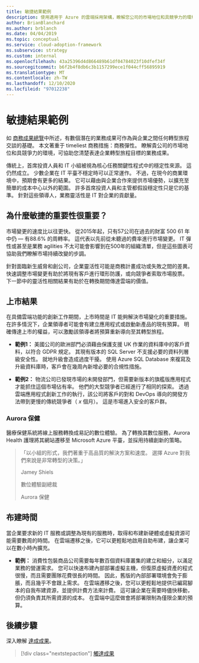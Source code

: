 ```yaml
---
title: 敏捷結果範例
description: 使用適用于 Azure 的雲端採用架構，瞭解您公司的市場地位和具競爭力的環境。
author: BrianBlanchard
ms.author: brblanch
ms.date: 04/04/2019
ms.topic: conceptual
ms.service: cloud-adoption-framework
ms.subservice: strategy
ms.custom: internal
ms.openlocfilehash: 43a25396d4d866489b61df04784023f10dfef34f
ms.sourcegitcommit: b6f2b4f8db6c3b1157299ece1f044cff56895919
ms.translationtype: MT
ms.contentlocale: zh-TW
ms.lasthandoff: 12/10/2020
ms.locfileid: "97012238"
---
```

# <a name="examples-of-agility-outcomes"></a>敏捷結果範例

如 [商務成果總覽](./index.md)中所述，有數個潛在的業務成果可作為與企業之間任何轉型旅程交談的基礎。 本文著重于 timeliest 商務措施：商務彈性。 瞭解貴公司的市場地位和具競爭力的環境，可協助您清楚表達企業轉型旅程目標的業務成果。

傳統上，首席投資人員和 IT 小組被視為核心任務關鍵性程式中的穩定性來源。 這仍然成立。 少數企業在 IT 平臺不穩定時可以正常運作。 不過，在現今的商業環境中，預期會有更多的結果。 它可以藉由與企業合作來提供市場優勢，以擴充至簡單的成本中心以外的範圍。 許多首席投資人員和主管都假設穩定性只是它的基準。 針對這些領導人，業務靈活性是 IT 對企業的貢獻量。

## <a name="why-is-agility-so-important"></a>為什麼敏捷的重要性很重要？

市場變更的速度比以往更快。 從2015年起，只有57公司在過去的財富 500 61 年中仍 &mdash; 有88.6% 的周轉率。 這代表以先前從未聽過的費率進行市場變更。 IT 彈性或甚至是業務 agilities 不太可能會影響到在500年的組織清單，但是這些圖表可協助我們瞭解市場持續改變的步調。

針對面臨新生威脅和創公司，企業靈活性可能是商務計畫成功或失敗之間的差異。 快速調整市場變更有助於將現有客戶進行環形防護，或向競爭者索取市場股票。 下一節中的靈活性相關結果有助於在轉換期間傳達雲端的價值。

## <a name="time-to-market-outcome"></a>上市結果

在具備雲端功能的創新工作期間，上市時間是 IT 能夠解決市場變化的重要措施。 在許多情況下，企業領導者可能會有建立應用程式或啟動新產品的現有預算。 明確傳達上市的權益，可以激勵該領導者將預算重新導向至其轉型旅程。

- **範例1：** 美國公司的歐洲部門必須藉由保護支援 UK 作業的資料庫中的客戶資料，以符合 GDPR 規定。 其現有版本的 SQL Server 不支援必要的資料列層級安全性。 就地升級會造成過度干擾。 使用 Azure SQL Database 來複寫及升級資料庫時，客戶會在幾周內新增必要的合規性措施。

- **範例2：** 物流公司已發現市場的未開發部門，但需要新版本的旗艦版應用程式才能抓住這個市場佔有率。 他們的大型競爭者已經進行了相同的探索。 透過雲端應用程式創新工作的執行，該公司將客戶的對和 DevOps 導向的開發方法帶到更慢的傳統競爭者（ _x_ 個月）。 這是市場進入安全的客戶群。

<!-- docutune:ignore "Jamey Shiels" "Vice President of Digital Experience" "Aurora Health Care" -->

### <a name="aurora-health-care"></a>Aurora 保健

醫療保健系統將線上服務轉換成易記的數位體驗。 為了轉換其數位服務，Aurora Health 護理將其網站遷移至 Microsoft Azure 平臺，並採用持續創新的策略。

<!-- cSpell:ignore Jamey Shiels -->

> 「以小組的形式，我們著重于高品質的解決方案和速度。 選擇 Azure 對我們來說是非常轉型的決策。」
>
> Jamey Shiels
>
> 數位體驗副總裁
>
> Aurora 保健

## <a name="provision-time"></a>布建時間

當企業要求新的 IT 服務或調整為現有的服務時，取得和布建新硬體或虛擬資源可能需要數周的時間。 在雲端遷移之後，它可以更輕鬆地啟用自助布建，讓企業可以在數小時內擴充。

- **範例：** 消費性包裝商品公司需要每年數百個資料庫叢集的建立和細分，以滿足業務的營運需求。 您可以快速布建內部部署虛擬主機，但復原虛擬資產的程式很慢，而且需要團隊花費很長的時間。 因此，舊版的內部部署環境會免于膨脹，而且幾乎不會跟上需求。 在雲端遷移之後，您可以更輕鬆地提供已編寫腳本的自我布建資源，並提供計費方法來計費。 這可讓企業在需要時儘快移動，但仍須負責其所需資源的成本。 在雲端中這麼做會將部署限制為僅限企業的預算。

## <a name="next-steps"></a>後續步驟

深入瞭解 [達成成果](./reach-outcomes.md)。

> [!div class="nextstepaction"]
> [觸達成果](./reach-outcomes.md)
